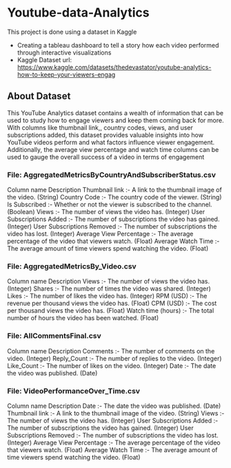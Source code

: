 # Youtube-data-Analytics
This project is done using a dataset in Kaggle
* Creating a tableau dashboard to tell a story how each video performed through interactive visualizations
* Kaggle Dataset url: https://www.kaggle.com/datasets/thedevastator/youtube-analytics-how-to-keep-your-viewers-engag

## About Dataset

This YouTube Analytics dataset contains a wealth of information that can be used to study how to engage viewers and keep them coming back for more. With columns like thumbnail link,, country codes, views, and user subscriptions added, this dataset provides valuable insights into how YouTube videos perform and what factors influence viewer engagement. Additionally, the average view percentage and watch time columns can be used to gauge the overall success of a video in terms of engagement


### File: AggregatedMetricsByCountryAndSubscriberStatus.csv

Column name	Description
Thumbnail link	:- A link to the thumbnail image of the video. (String)
Country Code	:- The country code of the viewer. (String)
Is Subscribed	:- Whether or not the viewer is subscribed to the channel. (Boolean)
Views	:- The number of views the video has. (Integer)
User Subscriptions Added	:- The number of subscriptions the video has gained. (Integer)
User Subscriptions Removed	:- The number of subscriptions the video has lost. (Integer)
Average View Percentage	:- The average percentage of the video that viewers watch. (Float)
Average Watch Time	:- The average amount of time viewers spend watching the video. (Float)

### File: AggregatedMetricsBy_Video.csv

Column name	Description
Views	:- The number of views the video has. (Integer)
Shares	:- The number of times the video was shared. (Integer)
Likes	:- The number of likes the video has. (Integer)
RPM (USD)	:- The revenue per thousand views the video has. (Float)
CPM (USD)	:- The cost per thousand views the video has. (Float)
Watch time (hours)	:- The total number of hours the video has been watched. (Float)

### File: AllCommentsFinal.csv

Column name	Description
Comments	:- The number of comments on the video. (Integer)
Reply_Count	:- The number of replies to the video. (Integer)
Like_Count	:- The number of likes on the video. (Integer)
Date	:- The date the video was published. (Date)

### File: VideoPerformanceOver_Time.csv

Column name	Description
Date	:- The date the video was published. (Date)
Thumbnail link	:- A link to the thumbnail image of the video. (String)
Views	:- The number of views the video has. (Integer)
User Subscriptions Added	:- The number of subscriptions the video has gained. (Integer)
User Subscriptions Removed	:- The number of subscriptions the video has lost. (Integer)
Average View Percentage	:- The average percentage of the video that viewers watch. (Float)
Average Watch Time	:- The average amount of time viewers spend watching the video. (Float)
